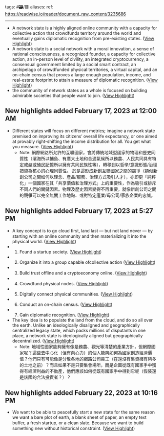 tags: #🗃/🟥 
aliases: 
ref: 
https://readwise.io/reader/document_raw_content/3235686

---

- A network state is a highly aligned online community with a capacity for
  collective action that crowdfunds territory around the world and eventually
  gains diplomatic recognition from pre-existing states. ([View Highlight](https://read.readwise.io/read/01gsbty23greg7pb0vqeeyynt7))
- A network state is a social network with a moral innovation, a sense of national consciousness, a recognized founder, a capacity for collective action,
  an in-person level of civility, an integrated cryptocurrency, a consensual government limited by a social smart contract, an archipelago of crowdfunded
  physical territories, a virtual capital, and an on-chain census that proves
  a large enough population, income, and real-estate footprint to attain a
  measure of diplomatic recognition. ([View Highlight](https://read.readwise.io/read/01gsbv0xcq0gyv7fdr2mtgmv4b))
- the community of network states as a whole is focused on building admirable societies that people want to join. ([View Highlight](https://read.readwise.io/read/01gsbv8nbxte1h8azx70vx666b))
## New highlights added February 17, 2023 at 12:00 AM
- Diﬀerent states will
  focus on diﬀerent metrics; imagine a network state premised on improving its citizens’
  overall life expectancy, or one aimed at provably right-shifting the income distribution
  for all. You get what you measure. ([View Highlight](https://read.readwise.io/read/01gsbvdghapjyzksb1d8vx43st))
    - Note: 網際網路所允許的互聯國家，會將傳統地域型國家的物理和歷史同質性（濱海所以捕魚、有廣大土地和合適氣候所以務農、人民共同具有特定戒嚴或殖民記憶所以擁有共同民族性等），轉移到以哲學/意識形態/治理措施為核心的心理同質性。
      於是這形成新創互聯國家之間的競爭（類似新創公司之間如何以理念、產品/服務、治理方式吸引人才），亦即更「純粹化」一個國家在其「共享價值和治理方式」上的重要性，作為吸引或排斥不同人們的關鍵因素。物理及歷史因素變得不再重要，就像新創公司之間的競爭可以完全無關工作地點、或對特定產業/母公司/家族企業的忠誠。
## New highlights added February 17, 2023 at 5:27 PM
- A key concept is to
  go cloud ﬁrst, land last — but not land never — by starting with an online community
  and then materializing it into the physical world. ([View Highlight](https://read.readwise.io/read/01gsdkjyqmfwz6pz28pye86ht3))
- 1. Found a startup society. ([View Highlight](https://read.readwise.io/read/01gsdkms22ehh38r3h78pqcqhb))
- 2. Organize it into a group capable ofcollective action ([View Highlight](https://read.readwise.io/read/01gsdkn9wv3sq0w7m1463m9j9b))
- 3. Build trust oﬄine and a cryptoeconomy online. ([View Highlight](https://read.readwise.io/read/01gsdkngn4dj2hm63z5gbz9qt8))
- 4. Crowdfund physical nodes. ([View Highlight](https://read.readwise.io/read/01gsdkwzfkxa51fk3h2xg3vat7))
- 5. Digitally connect physical communities. ([View Highlight](https://read.readwise.io/read/01gsdkybdnn6tvb1knzmqzp2fh))
- 6. Conduct an on-chain census. ([View Highlight](https://read.readwise.io/read/01gsdm282976mgzd7qzr1yceye))
- 7. Gain diplomatic recognition. ([View Highlight](https://read.readwise.io/read/01gsdm2adfaryb9051bb631xm9))
- The key idea is to populate the land from the cloud, and do so all over the earth.
  Unlike an ideologically disaligned and geographically centralized legacy state, which
  packs millions of disputants in one place, a network state is ideologically aligned but
  geographically decentralized. ([View Highlight](https://read.readwise.io/read/01gsdm7m7gsmjdj45nx7n3wnvg))
    - Note: 地域性國家能夠擁有像是務農、觀光等清楚的產業方針，但網際國家呢？這些去中心化（但有向心力）的個人能夠如何為國家創造經濟價值？他們只有可能像是分散各地的網路公司員工（在還沒有集資擁有夠多的土地之前）？而且如果不是只要集會場所，而是企圖從既有國家手中獲得有經濟利益的不動產，他們應該如何從既有國家手中得到它呢（假裝還是該國的合法投資者？）？
## New highlights added February 22, 2023 at 10:16 PM
- We want to be able to peacefully start a new state for the same reason we want a bare
  plot of earth, a blank sheet of paper, an empty text buﬀer, a fresh startup, or a clean
  slate. Because we want to build something new without historical constraint. ([View Highlight](https://read.readwise.io/read/01gsw95krjjwfrgc2yhvbd756x))
